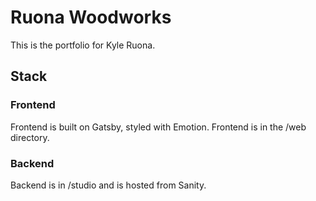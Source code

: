 # Ruona Woodworks
This is the portfolio for Kyle Ruona.

## Stack
### Frontend
Frontend is built on Gatsby, styled with Emotion. Frontend is in the /web directory.
### Backend
Backend is in /studio and is hosted from Sanity.